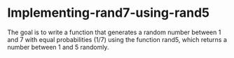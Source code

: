 # Implementing-rand7-using-rand5
The goal is to write a function that generates a random number between 1 and 7 with equal probabilities (1/7) using the function rand5, which returns a number between 1 and 5  randomly.
